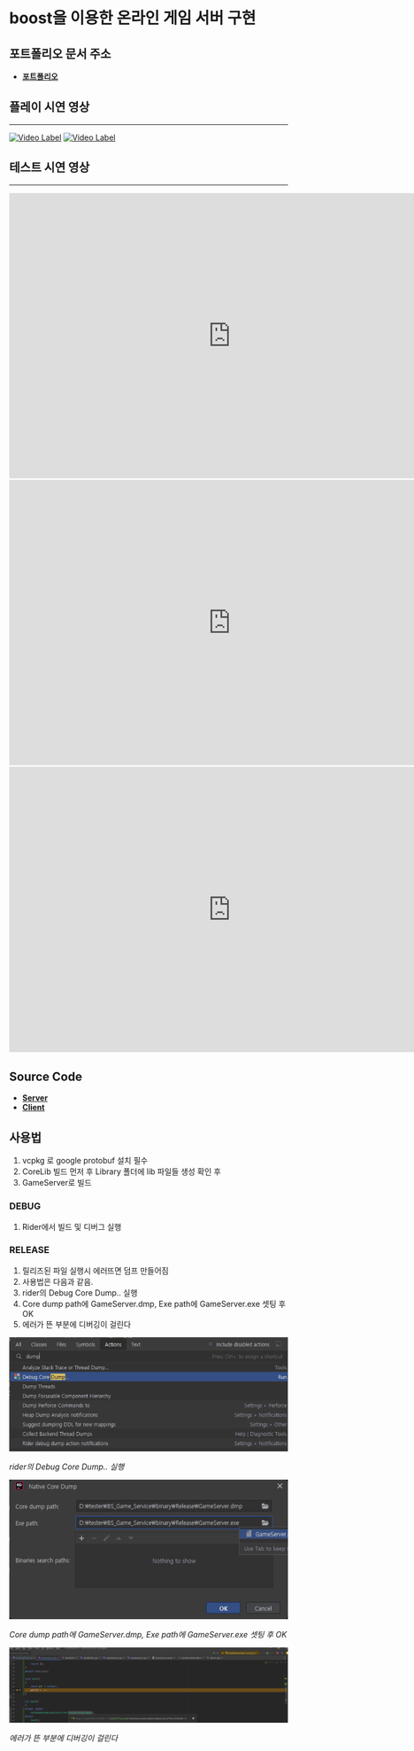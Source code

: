 ﻿# boost을 이용한 온라인 게임 서버 구현

## 포트폴리오 문서 주소
- [**포트폴리오**](https://qornwh.github.io/bjsBlog.github.io/posts/OnlineGameportfolio-0/)

## 플레이 시연 영상

---

[![Video Label](http://img.youtube.com/vi/UeYY-_UfRoY/0.jpg)](https://youtu.be/UeYY-_UfRoY?si=uCtZRGLmAZObMDmo)
[![Video Label](http://img.youtube.com/vi/bkWg1QWX7Vs/0.jpg)](https://youtu.be/bkWg1QWX7Vs?si=uCtZRGLmAZObMDmo)

## 테스트 시연 영상

---

<iframe width="800" height="515" src="https://www.youtube.com/embed/WXoosvnCQw4" frameborder="0" allowfullscreen></iframe>
<iframe width="800" height="515" src="https://www.youtube.com/embed/k3-c4AiTmxs" frameborder="0" allowfullscreen></iframe>
<iframe width="800" height="515" src="https://www.youtube.com/embed/6-NsowB52Xw" frameborder="0" allowfullscreen></iframe>

## Source Code

- [**Server**](https://github.com/qornwh/GameServerProject)
- [**Client**](https://github.com/Theta08/RpgProject)

## 사용법

1. vcpkg 로 google protobuf 설치 필수
2. CoreLib 빌드 먼저 후 Library 폴더에 lib 파일들 생성 확인 후
3. GameServer로 빌드

### DEBUG

1. Rider에서 빌드 및 디버그 실행

### RELEASE

1. 릴리즈된 파일 실행시 에러뜨면 덤프 만들어짐
2. 사용법은 다음과 같음.
3. rider의 Debug Core Dump.. 실행
4. Core dump path에 GameServer.dmp, Exe path에 GameServer.exe 셋팅 후 OK
5. 에러가 뜬 부분에 디버깅이 걸린다

![3번](https://github.com/qornwh/GameServerProject/blob/main/dump1.png)

_rider의 Debug Core Dump.. 실행_

![4번](https://github.com/qornwh/GameServerProject/blob/main/dump2.png)

_Core dump path에 GameServer.dmp, Exe path에 GameServer.exe 셋팅 후 OK_

![5번](https://github.com/qornwh/GameServerProject/blob/main/dump3.png)

_에러가 뜬 부분에 디버깅이 걸린다_

